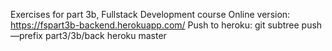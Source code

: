 Exercises for part 3b, Fullstack Development course
Online version:
https://fspart3b-backend.herokuapp.com/
Push to heroku: git subtree push —prefix part3/3b/back heroku master
